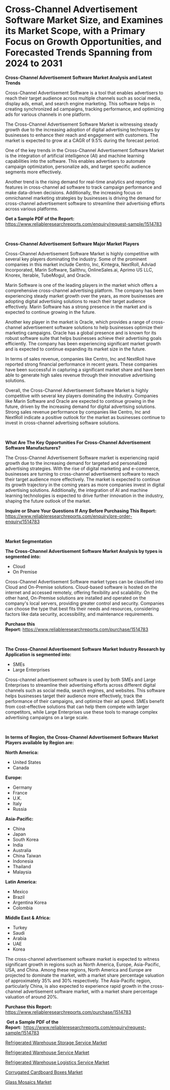 <p><h1>Cross-Channel Advertisement Software Market Size, and Examines its Market Scope, with a Primary Focus on Growth Opportunities, and Forecasted Trends Spanning from 2024 to 2031</h1></p><p><strong>Cross-Channel Advertisement Software Market Analysis and Latest Trends</strong></p>
<p><p>Cross-Channel Advertisement Software is a tool that enables advertisers to reach their target audience across multiple channels such as social media, display ads, email, and search engine marketing. This software helps in creating synchronized ad campaigns, tracking performance, and optimizing ads for various channels in one platform.</p><p>The Cross-Channel Advertisement Software Market is witnessing steady growth due to the increasing adoption of digital advertising techniques by businesses to enhance their reach and engagement with customers. The market is expected to grow at a CAGR of 9.5% during the forecast period.</p><p>One of the key trends in the Cross-Channel Advertisement Software Market is the integration of artificial intelligence (AI) and machine learning capabilities into the software. This enables advertisers to automate campaign optimization, personalize ads, and target specific audience segments more effectively.</p><p>Another trend is the rising demand for real-time analytics and reporting features in cross-channel ad software to track campaign performance and make data-driven decisions. Additionally, the increasing focus on omnichannel marketing strategies by businesses is driving the demand for cross-channel advertisement software to streamline their advertising efforts across various platforms.</p></p>
<p><strong>Get a Sample PDF of the Report:&nbsp;</strong> <a href="https://www.reliableresearchreports.com/enquiry/request-sample/1514783">https://www.reliableresearchreports.com/enquiry/request-sample/1514783</a></p>
<p>&nbsp;</p>
<p><strong>Cross-Channel Advertisement Software Major Market Players</strong></p>
<p><p>Cross-Channel Advertisement Software Market is highly competitive with several key players dominating the industry. Some of the prominent companies in this market include Centro, Inc, Kintegra, NextRoll, Adviad Incorporated, Marin Software, Sailthru, OnlineSales.ai, Aprimo US LLC, Knorex, Iterable, TubeMogul, and Oracle.</p><p>Marin Software is one of the leading players in the market which offers a comprehensive cross-channel advertising platform. The company has been experiencing steady market growth over the years, as more businesses are adopting digital advertising solutions to reach their target audience effectively. Marin Software has a strong presence in the market and is expected to continue growing in the future.</p><p>Another key player in the market is Oracle, which provides a range of cross-channel advertisement software solutions to help businesses optimize their marketing campaigns. Oracle has a global presence and is known for its robust software suite that helps businesses achieve their advertising goals efficiently. The company has been experiencing significant market growth and is expected to continue expanding its market size in the future.</p><p>In terms of sales revenue, companies like Centro, Inc and NextRoll have reported strong financial performance in recent years. These companies have been successful in capturing a significant market share and have been able to generate high sales revenue through their innovative advertising solutions.</p><p>Overall, the Cross-Channel Advertisement Software Market is highly competitive with several key players dominating the industry. Companies like Marin Software and Oracle are expected to continue growing in the future, driven by the increasing demand for digital advertising solutions. Strong sales revenue performance by companies like Centro, Inc and NextRoll indicate a positive outlook for the market as businesses continue to invest in cross-channel advertising software solutions.</p></p>
<p>&nbsp;</p>
<p><strong>What Are The Key Opportunities For Cross-Channel Advertisement Software Manufacturers?</strong></p>
<p><p>The Cross-Channel Advertisement Software market is experiencing rapid growth due to the increasing demand for targeted and personalized advertising strategies. With the rise of digital marketing and e-commerce, businesses are turning to cross-channel advertisement software to reach their target audience more effectively. The market is expected to continue its growth trajectory in the coming years as more companies invest in digital advertising solutions. Additionally, the integration of AI and machine learning technologies is expected to drive further innovation in the industry, shaping the future outlook of the market.</p></p>
<p><strong>Inquire or Share Your Questions If Any Before Purchasing This Report:</strong> <a href="https://www.reliableresearchreports.com/enquiry/pre-order-enquiry/1514783">https://www.reliableresearchreports.com/enquiry/pre-order-enquiry/1514783</a></p>
<p>&nbsp;</p>
<p><strong>Market Segmentation</strong></p>
<p><strong>The Cross-Channel Advertisement Software Market Analysis by types is segmented into:</strong></p>
<p><ul><li>Cloud</li><li>On Premise</li></ul></p>
<p><p>Cross-Channel Advertisement Software market types can be classified into Cloud and On-Premise solutions. Cloud-based software is hosted on the internet and accessed remotely, offering flexibility and scalability. On the other hand, On-Premise solutions are installed and operated on the company's local servers, providing greater control and security. Companies can choose the type that best fits their needs and resources, considering factors like data security, accessibility, and maintenance requirements.</p></p>
<p><strong>Purchase this Report:&nbsp;</strong><a href="https://www.reliableresearchreports.com/purchase/1514783">https://www.reliableresearchreports.com/purchase/1514783</a></p>
<p>&nbsp;</p>
<p><strong>The Cross-Channel Advertisement Software Market Industry Research by Application is segmented into:</strong></p>
<p><ul><li>SMEs</li><li>Large Enterprises</li></ul></p>
<p><p>Cross-channel advertisement software is used by both SMEs and Large Enterprises to streamline their advertising efforts across different digital channels such as social media, search engines, and websites. This software helps businesses target their audience more effectively, track the performance of their campaigns, and optimize their ad spend. SMEs benefit from cost-effective solutions that can help them compete with larger competitors, while Large Enterprises use these tools to manage complex advertising campaigns on a large scale.</p></p>
<p>&nbsp;</p>
<p><strong>In terms of Region, the Cross-Channel Advertisement Software Market Players available by Region are:</strong></p>
<p>
    <p> <strong> North America: </strong>
        <ul>
            <li>United States</li>
            <li>Canada</li>
        </ul>
        </p> 
    <p> <strong> Europe: </strong>
        <ul>
            <li>Germany</li>
            <li>France</li>
            <li>U.K.</li>
            <li>Italy</li>
            <li>Russia</li>
        </ul>
        </p> 
    <p> <strong> Asia-Pacific: </strong>
        <ul>
            <li>China</li>
            <li>Japan</li>
            <li>South Korea</li>
            <li>India</li>
            <li>Australia</li>
            <li>China Taiwan</li>
            <li>Indonesia</li>
            <li>Thailand</li>
            <li>Malaysia</li>
        </ul>
        </p> 
    <p> <strong> Latin America: </strong>
        <ul>
            <li>Mexico</li>
            <li>Brazil</li>
            <li>Argentina Korea</li>
            <li>Colombia</li>
        </ul>
        </p> 
    <p> <strong> Middle East & Africa: </strong>
        <ul>
            <li>Turkey</li>
            <li>Saudi</li>
            <li>Arabia</li>
            <li>UAE</li>
            <li>Korea</li>
        </ul>
    </p>
    </p>
<p><p>The cross-channel advertisement software market is expected to witness significant growth in regions such as North America, Europe, Asia-Pacific, USA, and China. Among these regions, North America and Europe are projected to dominate the market, with a market share percentage valuation of approximately 35% and 30% respectively. The Asia-Pacific region, particularly China, is also expected to experience rapid growth in the cross-channel advertisement software market, with a market share percentage valuation of around 20%.</p></p>
<p><strong>Purchase this Report: </strong><a href="https://www.reliableresearchreports.com/purchase/1514783">https://www.reliableresearchreports.com/purchase/1514783</a></p>
<p>&nbsp;<strong>Get a Sample PDF of the Report:&nbsp;&nbsp;</strong><a href="https://www.reliableresearchreports.com/enquiry/request-sample/1514783">https://www.reliableresearchreports.com/enquiry/request-sample/1514783</a></p>
<p><strong></strong></p>
<p><p><a href="https://sulfuric-clavicle-d39.notion.site/Refrigerated-Warehouse-Storage-Service-Market-Challenges-Opportunities-and-Growth-Drivers-and-Maj-d30c1804f5dd481aadfe6506d8480eb3">Refrigerated Warehouse Storage Service Market</a></p><p><a href="https://automatic-knee-4c7.notion.site/Refrigerated-Warehouse-Service-Market-Size-Furnishes-Valuable-Information-Encompassing-Market-Share--7628201038044c24a44127e0e45ea043">Refrigerated Warehouse Service Market</a></p><p><a href="https://automatic-knee-4c7.notion.site/Refrigerated-Warehouse-Logistics-Service-Market-Size-and-Growth-Market-Segmentation-Regional-and-C-4b4dacd6ca7e46d1b34dd2ffd5786218">Refrigerated Warehouse Logistics Service Market</a></p><p><a href="https://view.publitas.com/reportprime-1/corrugated-cardboard-boxes-market-analysis-examines-its-scope-on-growth-opportunities-and-forecasted-trends-spanning-from-2024-to-2031/">Corrugated Cardboard Boxes Market</a></p><p><a href="https://view.publitas.com/reportprime-1/glass-mosaics-market-research-report-provides-critical-insights-that-can-help-shape-business-development-and-investment-strategies/">Glass Mosaics Market</a></p></p>
